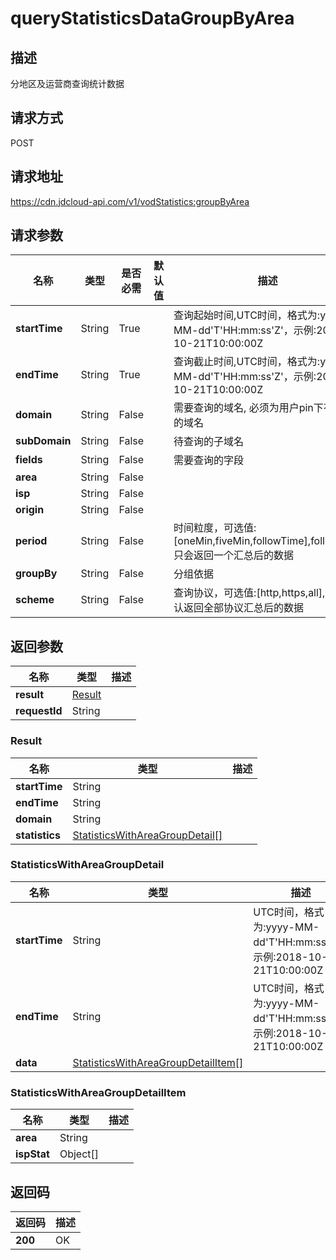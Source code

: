 # queryStatisticsDataGroupByArea


## 描述
分地区及运营商查询统计数据

## 请求方式
POST

## 请求地址
https://cdn.jdcloud-api.com/v1/vodStatistics:groupByArea


## 请求参数
|名称|类型|是否必需|默认值|描述|
|---|---|---|---|---|
|**startTime**|String|True| |查询起始时间,UTC时间，格式为:yyyy-MM-dd'T'HH:mm:ss'Z'，示例:2018-10-21T10:00:00Z|
|**endTime**|String|True| |查询截止时间,UTC时间，格式为:yyyy-MM-dd'T'HH:mm:ss'Z'，示例:2018-10-21T10:00:00Z|
|**domain**|String|False| |需要查询的域名, 必须为用户pin下有权限的域名|
|**subDomain**|String|False| |待查询的子域名|
|**fields**|String|False| |需要查询的字段|
|**area**|String|False| | |
|**isp**|String|False| | |
|**origin**|String|False| | |
|**period**|String|False| |时间粒度，可选值:[oneMin,fiveMin,followTime],followTime只会返回一个汇总后的数据|
|**groupBy**|String|False| |分组依据|
|**scheme**|String|False| |查询协议，可选值:[http,https,all],传空默认返回全部协议汇总后的数据|


## 返回参数
|名称|类型|描述|
|---|---|---|
|**result**|[Result](#result)| |
|**requestId**|String| |

### <div id="Result">Result</div>
|名称|类型|描述|
|---|---|---|
|**startTime**|String| |
|**endTime**|String| |
|**domain**|String| |
|**statistics**|[StatisticsWithAreaGroupDetail[]](#statisticswithareagroupdetail)| |
### <div id="StatisticsWithAreaGroupDetail">StatisticsWithAreaGroupDetail</div>
|名称|类型|描述|
|---|---|---|
|**startTime**|String|UTC时间，格式为:yyyy-MM-dd'T'HH:mm:ss'Z'，示例:2018-10-21T10:00:00Z|
|**endTime**|String|UTC时间，格式为:yyyy-MM-dd'T'HH:mm:ss'Z'，示例:2018-10-21T10:00:00Z|
|**data**|[StatisticsWithAreaGroupDetailItem[]](#statisticswithareagroupdetailitem)| |
### <div id="StatisticsWithAreaGroupDetailItem">StatisticsWithAreaGroupDetailItem</div>
|名称|类型|描述|
|---|---|---|
|**area**|String| |
|**ispStat**|Object[]| |

## 返回码
|返回码|描述|
|---|---|
|**200**|OK|
